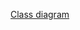 [Class diagram](https://drive.google.com/file/d/1UYnFdirYajS58tcRRcHOBfhZJ5eVWNxY/view?usp=sharing)
